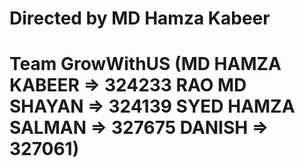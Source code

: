 # Directed by MD Hamza Kabeer

# Team GrowWithUS (MD HAMZA KABEER => 324233 RAO MD SHAYAN => 324139 SYED HAMZA SALMAN => 327675 DANISH => 327061)